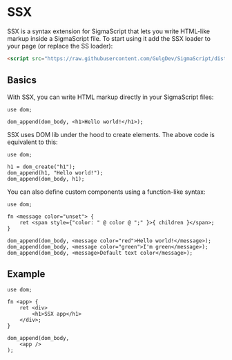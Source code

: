 # SSX
SSX is a syntax extension for SigmaScript that lets you write HTML-like markup inside a SigmaScript file.
To start using it add the SSX loader to your page (or replace the SS loader):
```html
<script src="https://raw.githubusercontent.com/GulgDev/SigmaScript/dist/sigmascriptx.js"></script>
```

## Basics
With SSX, you can write HTML markup directly in your SigmaScript files:
```
use dom;

dom_append(dom_body, <h1>Hello world!</h1>);
```
SSX uses DOM lib under the hood to create elements. The above code is equivalent to this:
```
use dom;

h1 = dom_create("h1");
dom_append(h1, "Hello world!");
dom_append(dom_body, h1);
```
You can also define custom components using a function-like syntax:
```
use dom;

fn <message color="unset"> {
    ret <span style={"color: " @ color @ ";" }>{ children }</span>;
}

dom_append(dom_body, <message color="red">Hello world!</message>);
dom_append(dom_body, <message color="green">I'm green</message>);
dom_append(dom_body, <message>Default text color</message>);
```

## Example
```
use dom;

fn <app> {
    ret <div>
        <h1>SSX app</h1>
    </div>;
}

dom_append(dom_body,
    <app />
);
```